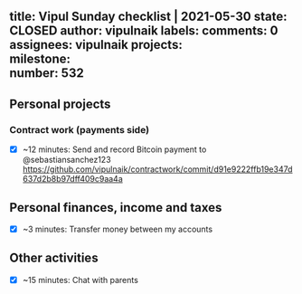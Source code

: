title:	Vipul Sunday checklist | 2021-05-30
state:	CLOSED
author:	vipulnaik
labels:	
comments:	0
assignees:	vipulnaik
projects:	
milestone:	
number:	532
--
## Personal projects

### Contract work (payments side)

- [x] ~12 minutes: Send and record Bitcoin payment to @sebastiansanchez123 https://github.com/vipulnaik/contractwork/commit/d91e9222ffb19e347d637d2b8b97dff409c9aa4a

## Personal finances, income and taxes

- [x] ~3 minutes: Transfer money between my accounts

## Other activities

- [x] ~15 minutes: Chat with parents
